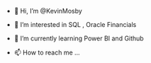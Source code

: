 - 👋 Hi, I’m @KevinMosby
- 👀 I’m interested in SQL , Oracle Financials
- 🌱 I’m currently learning  Power BI and Github

- 📫 How to reach me ...

<!---
KevinMosby/KevinMosby is a ✨ special ✨ repository because its `README.md` (this file) appears on your GitHub profile.
You can click the Preview link to take a look at your changes.
--->
